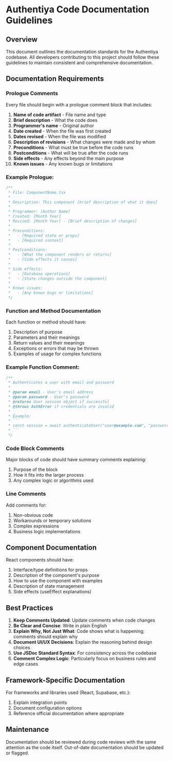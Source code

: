 
# Authentiya Code Documentation Guidelines

## Overview

This document outlines the documentation standards for the Authentiya codebase. All developers contributing to this project should follow these guidelines to maintain consistent and comprehensive documentation.

## Documentation Requirements

### Prologue Comments

Every file should begin with a prologue comment block that includes:

1. **Name of code artifact** - File name and type
2. **Brief description** - What the code does
3. **Programmer's name** - Original author
4. **Date created** - When the file was first created
5. **Dates revised** - When the file was modified
6. **Description of revisions** - What changes were made and by whom
7. **Preconditions** - What must be true before the code runs
8. **Postconditions** - What will be true after the code runs
9. **Side effects** - Any effects beyond the main purpose
10. **Known issues** - Any known bugs or limitations

### Example Prologue:

```typescript
/**
 * File: ComponentName.tsx
 * 
 * Description: This component [brief description of what it does]
 * 
 * Programmer: [Author Name]
 * Created: [Month Year]
 * Revised: [Month Year] - [Brief description of changes]
 * 
 * Preconditions:
 *   - [Required state or props]
 *   - [Required context]
 * 
 * Postconditions:
 *   - [What the component renders or returns]
 *   - [Side effects it causes]
 * 
 * Side effects:
 *   - [Database operations]
 *   - [State changes outside the component]
 * 
 * Known issues:
 *   - [Any known bugs or limitations]
 */
```

### Function and Method Documentation

Each function or method should have:

1. Description of purpose
2. Parameters and their meanings
3. Return values and their meanings
4. Exceptions or errors that may be thrown
5. Examples of usage for complex functions

### Example Function Comment:

```typescript
/**
 * Authenticates a user with email and password
 * 
 * @param email - User's email address
 * @param password - User's password
 * @returns User session object if successful
 * @throws AuthError if credentials are invalid
 * 
 * Example:
 * ```
 * const session = await authenticateUser("user@example.com", "password123");
 * ```
 */
```

### Code Block Comments

Major blocks of code should have summary comments explaining:

1. Purpose of the block
2. How it fits into the larger process
3. Any complex logic or algorithms used

### Line Comments

Add comments for:

1. Non-obvious code
2. Workarounds or temporary solutions
3. Complex expressions
4. Business logic implementations

## Component Documentation

React components should have:

1. Interface/type definitions for props
2. Description of the component's purpose
3. How to use the component with examples
4. Description of state management
5. Side effects (useEffect explanations)

## Best Practices

1. **Keep Comments Updated**: Update comments when code changes
2. **Be Clear and Concise**: Write in plain English
3. **Explain Why, Not Just What**: Code shows what is happening; comments should explain why
4. **Document UI/UX Decisions**: Explain the reasoning behind design choices
5. **Use JSDoc Standard Syntax**: For consistency across the codebase
6. **Comment Complex Logic**: Particularly focus on business rules and edge cases

## Framework-Specific Documentation

For frameworks and libraries used (React, Supabase, etc.):

1. Explain integration points
2. Document configuration options
3. Reference official documentation where appropriate

## Maintenance

Documentation should be reviewed during code reviews with the same attention as the code itself. Out-of-date documentation should be updated or flagged.
